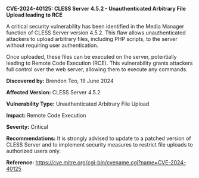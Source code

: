 **CVE-2024-40125: CLESS Server 4.5.2 - Unauthenticated Arbitrary File Upload leading to RCE**

A critical security vulnerability has been identified in the Media Manager function of CLESS Server version 4.5.2. This flaw allows unauthenticated attackers to upload arbitrary files, including PHP scripts, to the server without requiring user authentication.

Once uploaded, these files can be executed on the server, potentially leading to Remote Code Execution (RCE). This vulnerability grants attackers full control over the web server, allowing them to execute any commands.

**Discovered by:** Brendon Teo, 19 June 2024

**Affected Version:** CLESS Server 4.5.2

**Vulnerability Type:** Unauthenticated Arbitrary File Upload

**Impact:** Remote Code Execution

**Severity:** Critical

**Recommendations:**
It is strongly advised to update to a patched version of CLESS Server and to implement security measures to restrict file uploads to authorized users only.

**Reference:** https://cve.mitre.org/cgi-bin/cvename.cgi?name=CVE-2024-40125 
